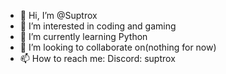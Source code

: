 - 👋 Hi, I’m @Suptrox
- 👀 I’m interested in coding and gaming
- 🌱 I’m currently learning Python
- 💞️ I’m looking to collaborate on(nothing for now)
- 📫 How to reach me: Discord: suptrox


